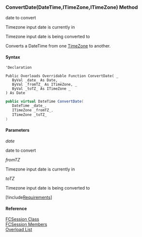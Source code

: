 ﻿### ConvertDate(DateTime,ITimeZone,ITimeZone) Method

date to convert

Timezone input date is currently in

Timezone input date is being converted to

Converts a DateTime from one [TimeZone](fcSDK~FChoice.Foundation.DataObjects.ITimeZone.md) to another.

#### Syntax

```vbnet
'Declaration

Public Overloads Overridable Function ConvertDate( _
   ByVal _date_ As Date, _
   ByVal _fromTZ_ As ITimeZone, _
   ByVal _toTZ_ As ITimeZone _
) As Date
```

```csharp
public virtual DateTime ConvertDate( 
   DateTime _date_,
   ITimeZone _fromTZ_,
   ITimeZone _toTZ_
)
```

#### Parameters

_date_

date to convert

_fromTZ_

Timezone input date is currently in

_toTZ_

Timezone input date is being converted to

[!include[Requirements](../partials/requirements.md)]

#### Reference

[FCSession Class](fcSDK~FChoice.Foundation.FCSession.md)  
[FCSession Members](fcSDK~FChoice.Foundation.FCSession_members.md)  
[Overload List](fcSDK~FChoice.Foundation.FCSession~ConvertDate.md)
